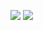 <!--![](http://52.24.85.100/docs/awsgsg-intro.pdf?git=22)-->
<!--![](http://52.24.85.100/docs/awsgsg-intro.pdf?git=23)-->

![](http://52.24.85.100/imgs/cat.jpg?git=25)
![](http://52.24.85.100/imgs/cat.jpg?git=26)
<!--![](http://52.24.85.100/docs/lec01.mp4?git=22)-->
<!--![](http://52.24.85.100/docs/lec01.mp4?git=23)-->

